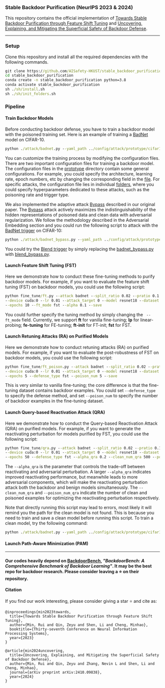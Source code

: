 ### Stable Backdoor Purification (NeurIPS 2023 & 2024)
This repository contains the official implementation of [Towards Stable Backdoor Purification through Feature Shift Tuning](https://arxiv.org/abs/2310.01875) and [Uncovering, Explaining, and Mitigating the Superficial Safety of Backdoor Defense](https://arxiv.org/abs/2410.09838).

----

### Setup

Clone this repository and install all the required dependencies with the following commands.
```cmd
git clone https://github.com/AISafety-HKUST/stable_backdoor_purification.git
cd stable_backdoor_purification
conda create -n stable_backdoor_purification python=3.8
conda activate stable_backdoor_purification
sh ./sh/install.sh
sh ./sh/init_folders.sh
```

### Pipeline
#### Train Backdoor Models
Before conducting backdoor defense, you have to train a backdoor model with the poisoned training set. Here is an example of training a [BadNet](https://arxiv.org/abs/1708.06733) model on CIFAR-10.
```cmd
python ./attack/badnet.py --yaml_path ../config/attack/prototype/cifar10.yaml
```
You can customize the training process by modifying the configuration files. There are two important configuration files for training a backdoor model. The configuration files in the [prototype](config/attack/prototype) directory contain some general configurations. For example, you could specify the architecture, learning rate, epoch numbers, etc by changing the corresponding field in the [file](config/attack/prototype/cifar10.yaml). For specific attacks, the configuration file lies in individual [folders](config/attack/badnet), where you could specify hyperparameters dedicated to these attacks, such as the poisoning rate and trigger type.

We also implemented the adaptive attack [Bypass](https://arxiv.org/abs/1905.13409) described in our original paper. The [Bypass](https://arxiv.org/abs/1905.13409) attack actively maximizes the indistinguishability of the hidden representations of poisoned data and clean data with adversarial regularization. We follow the methodology described in the Adversarial Embedding section and you could run the following script to attack with the [BadNet trigger](resource/badnet/trigger_image_grid.png) on CIFAR-10:
```cmd
python ./attack/badnet_bypass.py --yaml_path ../config/attack/prototype/cifar10.yaml
```
You could try the [Blend trigger](resource/blended/hello_kitty.jpeg) by simply replacing the [badnet_bypass.py](attack/badnet_bypass.py) with [blend_bypass.py](attack/blend_bypass.py).

#### Launch Feature Shift Tuning (FST)
Here we demonstrate how to conduct these fine-tuning methods to purify backdoor models. For example, if you want to evaluate the feature shift tuning (FST) on backdoor models, you could use the following script:

```cmd
python fine_tune/ft.py --attack badnet --split_ratio 0.02 --pratio 0.1 \
--device cuda:0 --lr 0.01 --attack_target 0 --model resnet18 --dataset cifar10 \
--epochs 10 --ft_mode fst --alpha 0.1 --save
```

You could further specify the tuning method by simply changing the ``` --ft_mode``` field. Currently, we support **ft** for vanilla fine-tuning; **lp** for linear-probing; **fe-tuning** for FE-tuning; **ft-init** for FT-init; **fst** for FST. 

#### Launch Retuning Attacks (RA) on Purified Models
Here we demonstrate how to conduct retuning attacks (RA) on purified models. For example, if you want to evaluate the post-robustness of FST on backdoor models, you could use the following script:

```cmd
python fine_tune/ft_poison.py --attack badnet --split_ratio 0.02 --pratio 0.1 \
--device cuda:0 --lr 0.01 --attack_target 0 --model resnet18 --dataset cifar10 \
--epochs 5 --defense_type fst --poison_num 5 --save
```
This is very similar to vanilla fine-tuning; the core difference is that the fine-tuning dataset contains backdoor examples. You could set ```--defense_type``` to specify the defense method, and set ```--poison_num``` to specify the number of backdoor examples in the fine-tuning dataset.

#### Launch Query-based Reactivation Attack (QRA)
Here we demonstrate how to conduct the Query-based Reactivation Attack (QRA) on purified models. For example, if you want to generate the reactivating perturbation for models purified by FST, you could use the following script:
```cmd
python fine_tune/qra.py --attack badnet --split_ratio 0.02 --pratio 0.1 \
--device cuda:0 --lr 0.01 --attack_target 0 --model resnet18 --dataset cifar10 \
--epochs 50 --defense_type fst --alpha_qra 0.2 --clean_num_qra 500 --poison_num_qra 500
```
The ```--alpha_qra``` is the parameter that controls the trade-off between reactivating and adversarial perturbation. A larger ```--alpha_qra``` indicates improved reactivating performance, but meanwhile leads to more adversarial components, which will make the reactivating perturbation attack both the backdoor and benign models simultaneously. The ```--clean_num_qra``` and ```--poison_num_qra``` indicate the number of clean and poisoned examples for optimizing the reactivating perturbation respectively.

Note that directly running this script may lead to errors, most likely it will remind you the path for the clean model is not found. This is because you need to train and save a clean model before running this script. To train a clean model,
try the following command:
```cmd
python ./attack/badnet.py --yaml_path ../config/attack/prototype/cifar10.yaml --pratio 0
```

#### Launch Path-Aware Minimization (PAM)

----
#### Our codes heavily depend on [BackdoorBench](https://github.com/SCLBD/BackdoorBench), *"BackdoorBench: A Comprehensive Benchmark of Backdoor Learning"*. It may be the best repo for backdoor research. Please consider leaving a :star: on their repository.

#### Citation

If you find our work interesting, please consider giving a star :star: and cite as:
```
@inproceedings{min2023towards,
  title={Towards Stable Backdoor Purification through Feature Shift Tuning},
  author={Min, Rui and Qin, Zeyu and Shen, Li and Cheng, Minhao},
  booktitle={Thirty-seventh Conference on Neural Information Processing Systems},
  year={2023}
}

@article{min2024uncovering,
  title={Uncovering, Explaining, and Mitigating the Superficial Safety of Backdoor Defense},
  author={Min, Rui and Qin, Zeyu and Zhang, Nevin L and Shen, Li and Cheng, Minhao},
  journal={arXiv preprint arXiv:2410.09838},
  year={2024}
}
```

